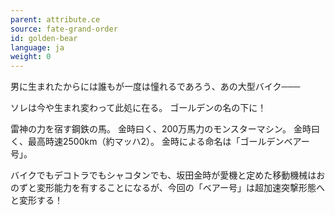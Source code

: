 ```yaml
---
parent: attribute.ce
source: fate-grand-order
id: golden-bear
language: ja
weight: 0
---
```


男に生まれたからには誰もが一度は憧れるであろう、あの大型バイク───

ソレは今や生まれ変わって此処に在る。
ゴールデンの名の下に！

雷神の力を宿す鋼鉄の馬。
金時曰く、200万馬力のモンスターマシン。
金時曰く、最高時速2500km（約マッハ2）。
金時による命名は「ゴールデンベアー号」。

バイクでもデコトラでもシャコタンでも、坂田金時が愛機と定めた移動機械はおのずと変形能力を有することになるが、今回の「ベアー号」は超加速突撃形態へと変形する！
